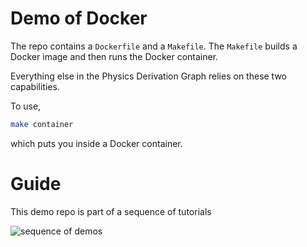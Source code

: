 # Demo of Docker

The repo contains a `Dockerfile` and a `Makefile`. 
The `Makefile` builds a Docker image and then runs the Docker container.

Everything else in the Physics Derivation Graph relies on these two capabilities.

To use,
```bash
make container
```
which puts you inside a Docker container.

# Guide

This demo repo is part of a sequence of tutorials

![sequence of demos]([http://url/to/img.png](https://raw.githubusercontent.com/allofphysicsgraph/pdg_essential_demo_docker/refs/heads/main/tutorials_dependency_graph.svg))
